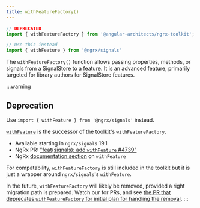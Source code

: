 ```yaml
---
title: withFeatureFactory()
---
```


```typescript
// DEPRECATED
import { withFeatureFactory } from '@angular-architects/ngrx-toolkit';

// Use this instead
import { withFeature } from '@ngrx/signals'
```

The `withFeatureFactory()` function allows passing properties, methods, or signals from a SignalStore to a feature. It is an advanced feature, primarily targeted for library authors for SignalStore features.

:::warning
## Deprecation

Use `import { withFeature } from '@ngrx/signals'` instead.

[`withFeature`](https://ngrx.io/guide/signals/signal-store/custom-store-features#connecting-a-custom-feature-with-the-store) is the successor of the toolkit's `withFeatureFactory`.
- Available starting in `ngrx/signals` 19.1
- NgRx PR: ["feat(signals): add `withFeature` #4739"](https://github.com/ngrx/platform/pull/4739)
- NgRx [documentation section](https://ngrx.io/guide/signals/signal-store/custom-store-features#connecting-a-custom-feature-with-the-store) on `withFeature`

For compatability, `withFeatureFactory` is still included in the toolkit but it is just a wrapper around `ngrx/signals`'s `withFeature`.

In the future, `withFeatureFactory` will likely be removed, provided a right migration path is prepared. Watch our for PRs, and see [the PR that deprecates `withFeatureFactory` for initial plan for handling the removal](https://github.com/angular-architects/ngrx-toolkit/pull/167#pullrequestreview-2735443379).
:::


